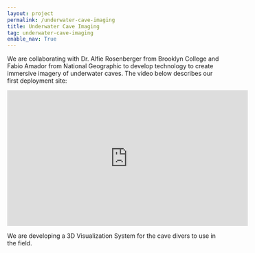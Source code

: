 ```yaml
---
layout: project
permalink: /underwater-cave-imaging
title: Underwater Cave Imaging
tag: underwater-cave-imaging
enable_nav: True
---
```

We are collaborating with Dr. Alfie Rosenberger from Brooklyn College and Fabio Amador from National Geographic to develop technology to create immersive imagery of underwater caves. The video below describes our first deployment site:

<iframe allowfullscreen="" class="youtube-center" frameborder="0" height="315" src="https://www.youtube.com/embed/QX46qzzHGNI" width="560"></iframe>

We are developing a 3D Visualization System for the cave divers to use in the field. 